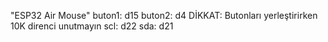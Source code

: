 "ESP32 Air Mouse"
buton1: d15
buton2: d4
DİKKAT: Butonları yerleştirirken 10K direnci unutmayın
scl: d22
sda: d21
